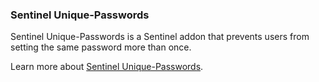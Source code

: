### Sentinel Unique-Passwords

Sentinel Unique-Passwords is a Sentinel addon that prevents users from setting the same password more than once.

Learn more about [Sentinel Unique-Passwords](https://cartalyst.com/manual/sentinel-unique-passwords).
